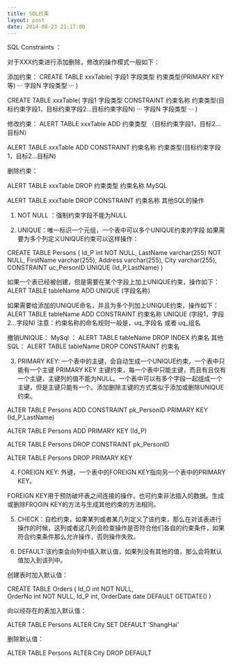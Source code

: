 ```yaml
---
title: SQL约束
layout: post
date: 2014-08-23 21:17:00
---
```


SQL Constraints ：

对于XXX约束进行添加删除，修改的操作模式一般如下：

添加约束：
CREATE TABLE xxxTable(
字段1 字段类型 约束类型(PRIMARY KEY等)
···
字段N 字段类型 ···
)


CREATE TABLE xxxTable(
字段1 字段类型 CONSTRAINT 约束名称 约束类型(目标约束字段1，目标约束字段2...目标约束字段N)
···
字段N 字段类型 ···
)

修改约束：
ALERT TABLE xxxTable 
ADD 约束类型 （目标约束字段1，目标2...目标N）


ALERT TABLE xxxTable
ADD CONSTRAINT 约束名称 约束类型(目标约束字段1，目标2...目标N)

删除约束：

ALERT TABLE xxxTable
DROP 约束类型 约束名称          MySQL

ALERT TABLE xxxTable
DROP CONSTRAINT 约束名称    其他SQL的操作


1. NOT NULL ：强制约束字段不能为NULL

2. UNIQUE：唯一标识一个元组，一个表中可以多个UNIQUE约束的字段
如果需要为多个列定义UNIQUE约束可以这样操作：

CREATE TABLE Persons
(
Id_P int NOT NULL,
LastName varchar(255) NOT NULL,
FirstName varchar(255),
Address varchar(255),
City varchar(255),
CONSTRAINT uc_PersonID UNIQUE (Id_P,LastName)
)

如果一个表已经被创建，但是需要在某个字段上加上UNIQUE约束，操作如下：
ALERT TABLE tableName ADD UNIQUE (字段名称)

如果需要给添加的UNIQUE命名，并且为多个列加上UNIQUE约束，操作如下：
ALERT TABLE tableName ADD CONSTRAINT 约束名称 UNIQUE (字段1，字段2...字段N)
注意：约束名称的命名规则一般是，uq_字段名 或者 uq_组名

撤销UNIQUE：
MySql ：       ALERT TABLE tableName DROP INDEX 约束名
其他SQL：    ALERT TABLE tableName DROP CONSTRAINT 约束名 

3. PRIMARY KEY: 一个表中的主键，会自动生成一个UNIQUE约束，一个表中只能有一个主键
PRIMARY KEY 主键约束，每一个表中只能主键，而且有且仅有一个主键，主键列的值不能为NULL。一个表中可以有多个字段一起组成一个主键，但是主键只能有一个。添加删除主键的方式类似于添加或删除UNIQUE约束。


ALTER TABLE Persons
ADD CONSTRAINT pk_PersonID PRIMARY KEY (Id_P,LastName)


ALTER TABLE Persons
ADD  PRIMARY KEY (Id_P)


ALTER TABLE Persons
DROP CONSTRAINT pk_PersonID 


ALTER TABLE Persons
DROP PRIMARY KEY

4. FOREIGN KEY: 外键，一个表中的FOREIGN KEY指向另一个表中的PRIMARY KEY。

FOREIGN KEY用于预防破坏表之间连接的操作，也可约束非法插入的数据。生成或删除FROGIN KEY的方法与生成其他约束的方法相同。

5. CHECK：自检约束，如果某列或者某几列定义了该约束，那么在对该表进行操作的时候，这列或者这几列会检查操作是否符合他们各自的约束条件，如果符合约束条件那么允许操作，否则操作失败。

6. DEFAULT:该约束会向列中插入默认值，如果列没有其他的值，那么会将默认值加入到该列中。

创建表时加入默认值：

CREATE TABLE Orders
(
     Id_O int NOT NULL,     
     OrderNo int NOT NULL,
     Id_P int,
     OrderDate date DEFAULT GETDATE()
)


向以经存在的表加入默认值：

ALTER TABLE Persons
ALTER City SET DEFAULT ‘ShangHai'

删除默认值：

ALTER TABLE Persons
ALTER City DROP DEFAULT
